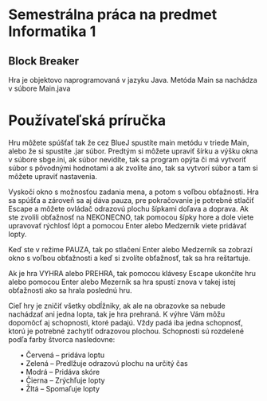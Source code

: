 # Semestrálna práca na predmet Informatika 1
## Block Breaker
Hra je objektovo naprogramovaná v jazyku Java. Metóda Main sa nachádza v súbore Main.java
# Používateľská príručka
  <p>Hru môžete spúšťať tak že cez BlueJ spustíte main metódu v triede Main, alebo že si spustíte .jar súbor. Predtým si môžete upraviť šírku a výšku okna v súbore sbge.ini, 
    ak súbor nevidíte, tak sa program opýta či má vytvoriť súbor s pôvodnými hodnotami a ak zvolíte áno, tak sa vytvorí súbor a tam si môžete upraviť nastavenia.</p>
  <p>Vyskočí okno s možnosťou zadania mena, a potom s voľbou obťažnosti. Hra sa spúšťa a zároveň sa aj dáva pauza, pre pokračovanie je potrebné stlačiť Escape a môžete ovládač odrazovú plochu šípkami doľava a doprava. 
    Ak ste zvolili obťažnosť na NEKONECNO, tak pomocou šípky hore a dole viete upravovať rýchlosť lôpt a pomocou Enter alebo Medzerník viete pridávať lopty.</p>
  <p>Keď ste v režime PAUZA, tak po stlačení Enter alebo Medzerník sa zobrazí okno s voľbou obťažnosti a keď si zvolíte obťažnosť, tak sa hra reštartuje.</p>
  <p>Ak je hra VYHRA alebo PREHRA, tak pomocou klávesy Escape ukončíte hru alebo pomocou Enter alebo Mezerník sa hra spustí znova v takej istej obťažnosti ako sa hrala poslednú hru.</p>
  <p>Cieľ hry je zničiť všetky obdĺžniky, ak ale na obrazovke sa nebude nachádzať ani jedna lopta, tak je hra prehraná. K výhre Vám môžu dopomôcť aj schopnosti, ktoré padajú. Vždy padá iba jedna schopnosť, ktorú je potrebné zachytiť odrazovou plochou. Schopnosti sú rozdelené podľa farby štvorca nasledovne:
<ul>• Červená – pridáva loptu<br>
• Zelená – Predlžuje odrazovú plochu na určitý čas<br>
• Modrá – Pridáva skóre<br>
• Čierna – Zrýchľuje lopty<br>
• Žltá – Spomaľuje lopty</p>
